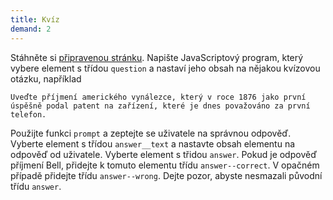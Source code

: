 ```yaml
---
title: Kvíz
demand: 2
---
```


Stáhněte si [připravenou stránku](../assets/kviz-zadani.zip). Napište JavaScriptový program, který vybere element s třídou `question` a nastaví jeho obsah na nějakou kvízovou otázku, například

```
Uveďte příjmení amerického vynálezce, který v roce 1876 jako první úspěšně podal patent na zařízení, které je dnes považováno za první telefon.
```

Použijte funkci `prompt` a zeptejte se uživatele na správnou odpověď. Vyberte element s třídou `answer__text` a nastavte obsah elementu na odpověď od uživatele. Vyberte element s třidou `answer`. Pokud je odpověď příjmení Bell, přidejte k tomuto elementu třídu `answer--correct`. V opačném případě přidejte třídu `answer--wrong`. Dejte pozor, abyste nesmazali původní třídu `answer`.
